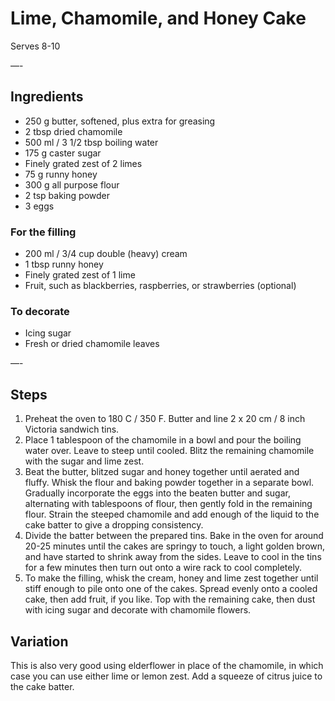 # Lime, Chamomile, and Honey Cake

Serves 8-10

—-

## Ingredients

* 250 g butter, softened, plus extra for greasing
* 2 tbsp dried chamomile
* 500 ml / 3 1/2 tbsp boiling water
* 175 g caster sugar
* Finely grated zest of 2 limes
* 75 g runny honey
* 300 g all purpose flour
* 2 tsp baking powder
* 3 eggs

### For the filling
* 200 ml / 3/4 cup double (heavy) cream
* 1 tbsp runny honey
* Finely grated zest of 1 lime
* Fruit, such as blackberries, raspberries, or strawberries (optional)

### To decorate
* Icing sugar
* Fresh or dried chamomile leaves

—-

## Steps

1.  Preheat the oven to 180 C / 350 F. Butter and line 2 x 20 cm / 8 inch Victoria sandwich tins.
2.  Place 1 tablespoon of the chamomile in a bowl and pour the boiling water over. Leave to steep until cooled. Blitz the remaining chamomile with the sugar and lime zest.
3.  Beat the butter, blitzed sugar and honey together until aerated and fluffy. Whisk the flour and baking powder together in a separate bowl. Gradually incorporate the eggs into the beaten butter and sugar, alternating with tablespoons of flour, then gently fold in the remaining flour. Strain the steeped chamomile and add enough of the liquid to the cake batter to give a dropping consistency.
4.  Divide the batter between the prepared tins. Bake in the oven for around 20-25 minutes until the cakes are springy to touch, a light golden brown, and have started to shrink away from the sides. Leave to cool in the tins for a few minutes then turn out onto a wire rack to cool completely.
5.  To make the filling, whisk the cream, honey and lime zest together until stiff enough to pile onto one of the cakes. Spread evenly onto a cooled cake, then add fruit, if you like. Top with the remaining cake, then dust with icing sugar and decorate with chamomile flowers.

## Variation

This is also very good using elderflower in place of the chamomile, in which case you can use either lime or lemon zest. Add a squeeze of citrus juice to the cake batter.